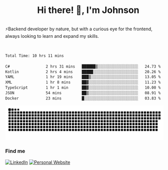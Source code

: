 <div id="user-content-toc">
  <ul align="center">
    <summary><h1 style="display: inline-block">Hi there! 👋, I'm Johnson</h1></summary>
  </ul>
</div>

⚡Backend developer by nature, but with a curious eye for the frontend, always looking to learn and expand my skills.

<br>


<!--START_SECTION:waka-->

```txt
Total Time: 10 hrs 11 mins

C#                2 hrs 31 mins   ██████▒░░░░░░░░░░░░░░░░░░   24.73 %
Kotlin            2 hrs 4 mins    █████░░░░░░░░░░░░░░░░░░░░   20.26 %
YAML              1 hr 19 mins    ███▒░░░░░░░░░░░░░░░░░░░░░   13.05 %
XML               1 hr 8 mins     ██▓░░░░░░░░░░░░░░░░░░░░░░   11.23 %
TypeScript        1 hr 1 min      ██▓░░░░░░░░░░░░░░░░░░░░░░   10.00 %
JSON              54 mins         ██▒░░░░░░░░░░░░░░░░░░░░░░   08.91 %
Docker            23 mins         █░░░░░░░░░░░░░░░░░░░░░░░░   03.83 %
```

<!--END_SECTION:waka-->

<picture>
  <source  srcset="https://github.com/joshwambere/joshwambere/blob/output/github-contribution-grid-snake-dark.svg?palette=github-dark">
  <source  srcset="https://github.com/joshwambere/joshwambere/blob/output/github-contribution-grid-snake.svg">
  <img alt="github contribution grid snake animation" src="https://github.com/joshwambere/joshwambere/blob/output/github-contribution-grid-snake.svg">
</picture>

### Find me
<a href="https://www.linkedin.com/in/dusabe-johnson" target="_blank"><img src="https://img.shields.io/badge/LinkedIn-%230077B5.svg?&style=flat&logo=linkedin&logoColor=white" alt="LinkedIn"></a>
‎‎ [![Personal Website](https://img.shields.io/badge/visit-Johnsonis.me-blue)](https://johnsonis.me/)
